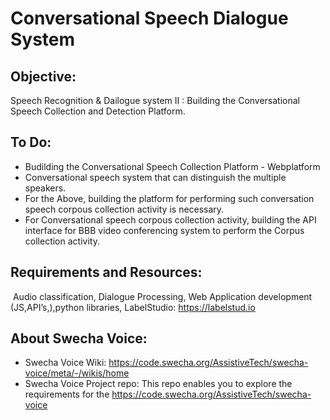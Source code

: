 # Conversational Speech Dialogue System



## Objective: 
 Speech Recognition & Dailogue system II : Building the Conversational Speech  Collection and Detection Platform.

 ## To Do:

 - Budilding the Conversational Speech Collection Platform - Webplatform
 - Conversational speech system that can distinguish the multiple speakers.
 - For the Above, building the platform for performing such conversation speech corpous collection activity is necessary.
 - For Conversational speech corpous collection activity, building the API interface for BBB video conferencing system to perform the Corpus collection activity.
 
## Requirements and Resources:
 Audio classification, Dialogue Processing, Web Application development (JS,API’s,),python libraries, LabelStudio: https://labelstud.io

## About Swecha Voice: 
- Swecha Voice Wiki: https://code.swecha.org/AssistiveTech/swecha-voice/meta/-/wikis/home
- Swecha Voice Project repo: This repo enables you to explore the requirements for the 
https://code.swecha.org/AssistiveTech/swecha-voice 
